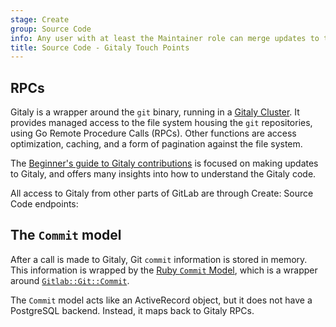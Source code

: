 ```yaml
---
stage: Create
group: Source Code
info: Any user with at least the Maintainer role can merge updates to this content. For details, see https://docs.gitlab.com/ee/development/development_processes.html#development-guidelines-review.
title: Source Code - Gitaly Touch Points
---
```


## RPCs

Gitaly is a wrapper around the `git` binary, running in a [Gitaly Cluster](../../../administration/gitaly/_index.md). It provides managed access to the file system housing the `git` repositories, using Go Remote Procedure Calls (RPCs). Other functions are access optimization, caching, and a form of pagination against the file system.

The [Beginner's guide to Gitaly contributions](https://gitlab.com/gitlab-org/gitaly/-/blob/master/doc/beginners_guide.md) is focused on making updates to Gitaly, and offers many insights into how to understand the Gitaly code.

All access to Gitaly from other parts of GitLab are through Create: Source Code endpoints:

## The `Commit` model

After a call is made to Gitaly, Git `commit` information is stored in memory. This information is wrapped by the [Ruby `Commit` Model](https://gitlab.com/gitlab-org/gitlab/-/blob/master/app/models/commit.rb), which is a wrapper around [`Gitlab::Git::Commit`](https://gitlab.com/gitlab-org/gitlab/-/blob/master/lib/gitlab/git/commit.rb).

The `Commit` model acts like an ActiveRecord object, but it does not have a PostgreSQL backend. Instead, it maps back to Gitaly RPCs.
